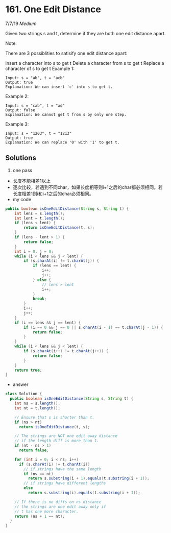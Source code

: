 # 161. One Edit Distance
7/7/19
*Medium*

Given two strings s and t, determine if they are both one edit distance apart.

Note:

There are 3 possiblities to satisify one edit distance apart:

Insert a character into s to get t
Delete a character from s to get t
Replace a character of s to get t
Example 1:
```
Input: s = "ab", t = "acb"
Output: true
Explanation: We can insert 'c' into s to get t.
```
Example 2:
```
Input: s = "cab", t = "ad"
Output: false
Explanation: We cannot get t from s by only one step.
```
Example 3:
```
Input: s = "1203", t = "1213"
Output: true
Explanation: We can replace '0' with '1' to get t.
```

## Solutions
1. one pass
- 长度不能相差1以上
- 逐次比较，若遇到不同char，如果长度相等则i+1之后的char都必须相同。若长度相差1则i和i+1之后的char必须相同。
- my code
```Java
public boolean isOneEditDistance(String s, String t) {
    int lens = s.length();
    int lent = t.length();
    if (lens < lent) {
        return isOneEditDistance(t, s);
    }
    if (lens - lent > 1) {
        return false;
    }
    int i = 0, j = 0;
    while (i < lens && j < lent) {
        if (s.charAt(i) != t.charAt(j)) {
            if (lens == lent) {
                i++;
                j++;
            } else {
                // lens > lent
                i++;
            }
            break;
        }
        i++;
        j++;
    }
    if (i == lens && j == lent) {
        if (i == 0 && j == 0 || s.charAt(i - 1) == t.charAt(j - 1)) {
            return false;
        }  
    }
    while (i < lens && j < lent) {
        if (s.charAt(i++) != t.charAt(j++)) {
            return false;
        }
    }
    return true;
}
```
- answer
```Java
class Solution {
  public boolean isOneEditDistance(String s, String t) {
    int ns = s.length();
    int nt = t.length();

    // Ensure that s is shorter than t.
    if (ns > nt)
      return isOneEditDistance(t, s);

    // The strings are NOT one edit away distance  
    // if the length diff is more than 1.
    if (nt - ns > 1)
      return false;

    for (int i = 0; i < ns; i++)
      if (s.charAt(i) != t.charAt(i))
        // if strings have the same length
        if (ns == nt)
          return s.substring(i + 1).equals(t.substring(i + 1));
        // if strings have different lengths
        else
          return s.substring(i).equals(t.substring(i + 1));

    // If there is no diffs on ns distance
    // the strings are one edit away only if
    // t has one more character.
    return (ns + 1 == nt);
  }
}
```

